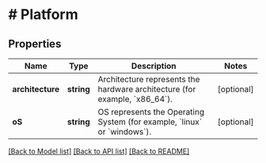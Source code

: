 # # Platform

## Properties

Name | Type | Description | Notes
------------ | ------------- | ------------- | -------------
**architecture** | **string** | Architecture represents the hardware architecture (for example, &#x60;x86_64&#x60;). | [optional] 
**oS** | **string** | OS represents the Operating System (for example, &#x60;linux&#x60; or &#x60;windows&#x60;). | [optional] 

[[Back to Model list]](../../README.md#documentation-for-models) [[Back to API list]](../../README.md#documentation-for-api-endpoints) [[Back to README]](../../README.md)


